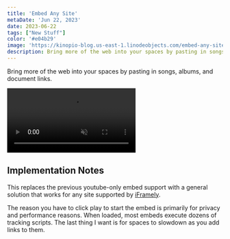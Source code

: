 ```yaml
---
title: 'Embed Any Site'
metaDate: 'Jun 22, 2023'
date: 2023-06-22
tags: ["New Stuff"]
color: '#e04b29'
image: 'https://kinopio-blog.us-east-1.linodeobjects.com/embed-any-site-thumbnail.png'
description: Bring more of the web into your spaces by pasting in songs, albums, and document links
---
```


Bring more of the web into your spaces by pasting in songs, albums, and document links.

<p>
<video class="wide" autoplay loop muted playsinline>
  <source src="https://updates.kinopio.club/embed-any-site.mp4">
</video>
</p>



## Implementation Notes

This replaces the previous youtube-only embed support with a general solution that works for any site supported by [iFramely](https://iframely.com/try).

The reason you have to click play to start the embed is primarily for privacy and performance reasons. When loaded, most embeds execute dozens of tracking scripts. The last thing I want is for spaces to slowdown as you add links to them.